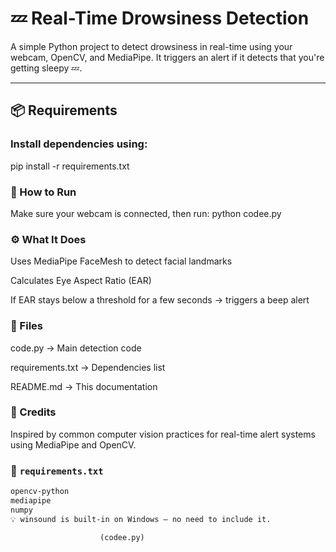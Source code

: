 # 💤 Real-Time Drowsiness Detection

A simple Python project to detect drowsiness in real-time using your webcam, OpenCV, and MediaPipe. It triggers an alert if it detects that you're getting sleepy 💤.

---

## 📦 Requirements

### Install dependencies using:
pip install -r requirements.txt

### 🚀 How to Run
Make sure your webcam is connected, then run:
python codee.py

### ⚙️ What It Does
Uses MediaPipe FaceMesh to detect facial landmarks

Calculates Eye Aspect Ratio (EAR)

If EAR stays below a threshold for a few seconds → triggers a beep alert

### 📁 Files
code.py → Main detection code

requirements.txt → Dependencies list

README.md → This documentation

### 🧠 Credits
Inspired by common computer vision practices for real-time alert systems using MediaPipe and OpenCV.

### 📄 `requirements.txt`

```txt
opencv-python
mediapipe
numpy
💡 winsound is built-in on Windows — no need to include it.

                    (codee.py)